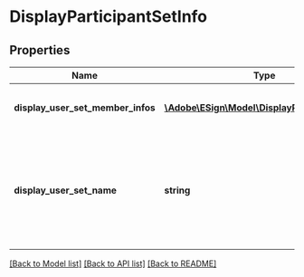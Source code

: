 # DisplayParticipantSetInfo

## Properties
Name | Type | Description | Notes
------------ | ------------- | ------------- | -------------
**display_user_set_member_infos** | [**\Adobe\ESign\\Model\DisplayParticipantInfo[]**](DisplayParticipantInfo.md) | Displays the info about user set | [optional] 
**display_user_set_name** | **string** | The name of the display user set. Returned only, if the API caller is the sender of agreement. | [optional] 

[[Back to Model list]](../README.md#documentation-for-models) [[Back to API list]](../README.md#documentation-for-api-endpoints) [[Back to README]](../README.md)


